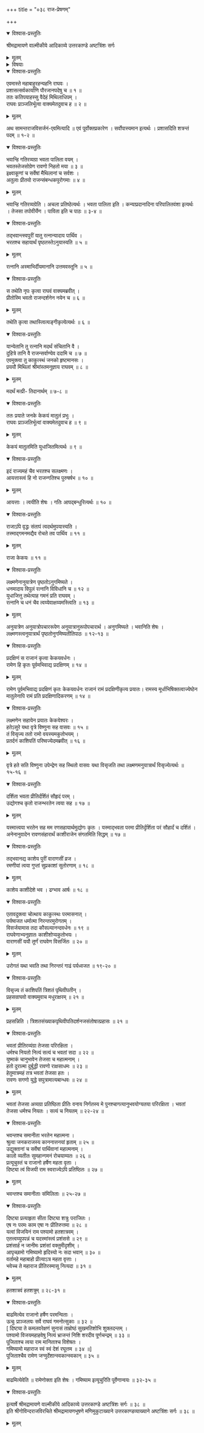 +++
title = "०३८ राज-प्रेषणम्"

+++

<details open><summary>विश्वास-प्रस्तुतिः</summary>

श्रीमद्रामायणे वाल्मीकीये आदिकाव्ये उत्तरकाण्डे अष्टत्रिंशः सर्गः
</details>

<details><summary>मूलम्</summary>

श्रीमद्रामायणे वाल्मीकीये आदिकाव्ये उत्तरकाण्डे अष्टत्रिंशः सर्गः
</details>

<details><summary>विषयाः</summary>

रामेण स्वाभिषेकावलोकन-कुतुक-समागत-नाना-देशाधिपानां तत्-तन्-नगरं प्रतिप्रेषणम् ॥ १ ॥
</details>

<details open><summary>विश्वास-प्रस्तुतिः</summary>

एवमास्ते महाबाहुरहन्यहनि राघवः ।  
प्रशासत्सर्वकार्याणि पौरजानपदेषु च ॥ १ ॥  
ततः कतिपयाहस्सु वैदेहं मिथिलाधिपम् ।  
राघवः प्राञ्जलिर्भूत्वा वाक्यमेतदुवाच ह ॥ २ ॥
</details>

<details><summary>मूलम्</summary>

एवमास्ते महाबाहुरहन्यहनि राघवः ।  
प्रशासत्सर्वकार्याणि पौरजानपदेषु च ॥ १ ॥  
ततः कतिपयाहस्सु वैदेहं मिथिलाधिपम् ।  
राघवः प्राञ्जलिर्भूत्वा वाक्यमेतदुवाच ह ॥ २ ॥
</details>

अथ सामन्तराजविसर्जनं-एवमित्यादि ॥ एवं पूर्वोक्तप्रकारेण । सर्वोपास्यमान इत्यर्थः । प्रशासदिति शत्रन्तं पदम् ॥ १-२ ॥

<details open><summary>विश्वास-प्रस्तुतिः</summary>

भवान्हि गतिरव्यग्रा भवता पालिता वयम् ।  
भवतस्तेजसोग्रेण रावणो निहतो मया ॥ ३ ॥  
इक्ष्वाकूणां च सर्वेषां मैथिलानां च सर्वशः ।  
अतुलाः प्रीतयो राजन्संबन्धकपुरोगमाः ॥ ४ ॥
</details>

<details><summary>मूलम्</summary>

भवान्हि गतिरव्यग्रा भवता पालिता वयम् ।  
भवतस्तेजसोग्रेण रावणो निहतो मया ॥ ३ ॥  
इक्ष्वाकूणां च सर्वेषां मैथिलानां च सर्वशः ।  
अतुलाः प्रीतयो राजन्संबन्धकपुरोगमाः ॥ ४ ॥
</details>

भवान्हि गतिरव्यग्रेति । अचला प्रतिष्ठेत्यर्थः । भवता पालिता इति । कन्याप्रदानादिना परिपालितवंशा इत्यर्थः । तेजसा तपोवीर्येण । पाविता इति च पाठः ॥ ३-४ ॥

<details open><summary>विश्वास-प्रस्तुतिः</summary>

तद्भवान्त्स्वपुरीं यातु रत्नान्यादाय पार्थिव ।  
भरतश्च सहायार्थं पृष्ठतस्तेऽनुयास्यति ॥ ५ ॥
</details>

<details><summary>मूलम्</summary>

तद्भवान्त्स्वपुरीं यातु रत्नान्यादाय पार्थिव ।  
भरतश्च सहायार्थं पृष्ठतस्तेऽनुयास्यति ॥ ५ ॥
</details>

रत्नानि अस्माभिर्दीयमानानि उत्तमवस्तूनि ॥ ५ ॥

<details open><summary>विश्वास-प्रस्तुतिः</summary>

स तथेति नृपः कृत्वा राघवं वाक्यमब्रवीत् ।  
प्रीतोस्मि भवतो राजन्दर्शनेन नयेन च ॥ ६ ॥
</details>

<details><summary>मूलम्</summary>

स तथेति नृपः कृत्वा राघवं वाक्यमब्रवीत् ।  
प्रीतोस्मि भवतो राजन्दर्शनेन नयेन च ॥ ६ ॥
</details>

तथेति कृत्वा तथास्त्वित्यङ्गीकृत्येत्यर्थः ॥ ६ ॥

<details open><summary>विश्वास-प्रस्तुतिः</summary>

यान्येतानि तु रत्नानि मदर्थं संचितानि वै ।  
दुहित्रे तानि वै राजन्सर्वाण्येव ददामि च ॥ ७ ॥  
एवमुक्त्वा तु काकुत्स्थं जनको हृष्टमानसः ।  
प्रययौ मिथिलां श्रीमांस्तमनुज्ञाय राघवम् ॥ ८ ॥
</details>

<details><summary>मूलम्</summary>

यान्येतानि तु रत्नानि मदर्थं संचितानि वै ।  
दुहित्रे तानि वै राजन्सर्वाण्येव ददामि च ॥ ७ ॥  
एवमुक्त्वा तु काकुत्स्थं जनको हृष्टमानसः ।  
प्रययौ मिथिलां श्रीमांस्तमनुज्ञाय राघवम् ॥ ८ ॥
</details>

मदर्थं मत्प्री- तिदानार्थम् ॥ ७-८ ॥

<details open><summary>विश्वास-प्रस्तुतिः</summary>

ततः प्रयाते जनके केकयं मातुलं प्रभुः ।  
राघवः प्राञ्जलिर्भूत्वां वाक्यमेतदुवाच ह ॥ ९ ॥
</details>

<details><summary>मूलम्</summary>

ततः प्रयाते जनके केकयं मातुलं प्रभुः ।  
राघवः प्राञ्जलिर्भूत्वां वाक्यमेतदुवाच ह ॥ ९ ॥
</details>

केकयं मातुलमिति युधाजितमित्यर्थः ॥ ९ ॥

<details open><summary>विश्वास-प्रस्तुतिः</summary>

इदं राज्यमहं चैव भरतश्च सलक्ष्मणः ।  
आयत्तास्त्वं हि नो राजन्गतिश्च पुरुषर्षभ ॥ १० ॥
</details>

<details><summary>मूलम्</summary>

इदं राज्यमहं चैव भरतश्च सलक्ष्मणः ।  
आयत्तास्त्वं हि नो राजन्गतिश्च पुरुषर्षभ ॥ १० ॥
</details>

आयत्ताः । त्वयीति शेषः । गतिः आपद्बन्धुरित्यर्थः ॥ १० ॥

<details open><summary>विश्वास-प्रस्तुतिः</summary>

राजाऽपि वृद्धः संतापं त्वदर्थमुपयास्यति ।  
तस्माद्गमनमद्यैव रोचते तव पार्थिव ॥ ११ ॥
</details>

<details><summary>मूलम्</summary>

राजाऽपि वृद्धः संतापं त्वदर्थमुपयास्यति ।  
तस्माद्गमनमद्यैव रोचते तव पार्थिव ॥ ११ ॥
</details>

राजा केकयः ॥ ११ ॥

<details open><summary>विश्वास-प्रस्तुतिः</summary>

लक्ष्मणेनानुयात्रेण पृष्ठतोऽनुगमिष्यते ।  
धनमादाय विपुलं रत्नानि विविधानि च ॥ १२ ॥  
युधाजित्तु तथेत्याह गमनं प्रति राघवम् ।  
रत्नानि च धनं चैव त्वय्येवाक्षय्यमस्त्विति ॥ १३ ॥
</details>

<details><summary>मूलम्</summary>

लक्ष्मणेनानुयात्रेण पृष्ठतोऽनुगमिष्यते ।  
धनमादाय विपुलं रत्नानि विविधानि च ॥ १२ ॥  
युधाजित्तु तथेत्याह गमनं प्रति राघवम् ।  
रत्नानि च धनं चैव त्वय्येवाक्षय्यमस्त्विति ॥ १३ ॥
</details>

अनुयात्रेण अनुयात्रोपचाररूपेण अनुयात्रानुरूपोपचारार्थ । अनुगमिष्यते । भवानिति शेषः । लक्ष्मणस्त्वनुयात्रार्थं पृष्ठतोनुगमिष्यतीतिपाठः ॥ १२-१३ ॥

<details open><summary>विश्वास-प्रस्तुतिः</summary>

प्रदक्षिणं स राजानं कृत्वा केकयवर्धनः ।  
रामेण हि कृतः पूर्वमभिवाद्य प्रदक्षिणम् ॥ १४ ॥
</details>

<details><summary>मूलम्</summary>

प्रदक्षिणं स राजानं कृत्वा केकयवर्धनः ।  
रामेण हि कृतः पूर्वमभिवाद्य प्रदक्षिणम् ॥ १४ ॥
</details>

रामेण पूर्वमभिवाद्य प्रदक्षिणं कृतः केकयवर्धनः राजानं रामं प्रदक्षिणीकृत्य प्रयातः। रामस्य मूर्धाभिषिक्तत्वाज्येष्ठेन मातुलेनापि रामं प्रति प्रदक्षिणादिकरणम् ॥ १४ ॥

<details open><summary>विश्वास-प्रस्तुतिः</summary>

लक्ष्मणेन सहायेन प्रयातः केकयेश्वरः ।  
हतेऽसुरे यथा वृत्रे विष्णुना सह वासवः ॥ १५ ॥  
तं विसृज्य ततो रामो वयस्यमकुतोभयम् ।  
प्रतर्दनं काशिपतिं परिष्वज्येदमब्रवीत् ॥ १६ ॥
</details>

<details><summary>मूलम्</summary>

लक्ष्मणेन सहायेन प्रयातः केकयेश्वरः ।  
हतेऽसुरे यथा वृत्रे विष्णुना सह वासवः ॥ १५ ॥  
तं विसृज्य ततो रामो वयस्यमकुतोभयम् ।  
प्रतर्दनं काशिपतिं परिष्वज्येदमब्रवीत् ॥ १६ ॥
</details>

वृत्रे हते सति विष्णुना उपेन्द्रेण सह स्थितो वासवः यथा विसृजति तथा लक्ष्मणमनुयात्रार्थं विसृज्येत्यर्थः ॥ १५-१६ ॥

<details open><summary>विश्वास-प्रस्तुतिः</summary>

दर्शिता भवता प्रीतिर्दर्शितं सौहृदं परम् ।  
उद्योगश्च कृतो राजन्भरतेन त्वया सह ॥ १७ ॥
</details>

<details><summary>मूलम्</summary>

दर्शिता भवता प्रीतिर्दर्शितं सौहृदं परम् ।  
उद्योगश्च कृतो राजन्भरतेन त्वया सह ॥ १७ ॥
</details>

यस्मात्त्वया भरतेन सह मम रणसहायार्थमुद्योगः कृतः । यस्माद्भवता परमा प्रीतिर्दृर्शिता परं सौहार्दं च दर्शितं । अनेनानुवादेन रावणसंहारार्थं काशीराजेन संगतमिति सिद्धम् ॥ १७ ॥

<details open><summary>विश्वास-प्रस्तुतिः</summary>

तद्भवानद्य काशेय पुरीं वाराणसीं व्रज ।  
रमणीयां त्वया गुप्तां सुप्रकाशां सुतोरणाम् ॥ १८ ॥
</details>

<details><summary>मूलम्</summary>

तद्भवानद्य काशेय पुरीं वाराणसीं व्रज ।  
रमणीयां त्वया गुप्तां सुप्रकाशां सुतोरणाम् ॥ १८ ॥
</details>

काशेय काशीदेशे भव । ढग्भाव आर्षः ॥ १८ ॥

<details open><summary>विश्वास-प्रस्तुतिः</summary>

एतावदुक्त्वा चोत्थाय काकुत्स्थः परमासनात् ।  
पर्यष्वजत धर्मात्मा निरन्तरमुरोगतम् ।  
विसर्जयामास तदा कौसल्यानन्दवर्धनः ॥ १९ ॥  
राघवेणाभ्यनुज्ञातः काशीशोप्यकुतोभयः ।  
वाराणसीं ययौ तूर्णं राघवेण विसर्जितः ॥ २० ॥
</details>

<details><summary>मूलम्</summary>

एतावदुक्त्वा चोत्थाय काकुत्स्थः परमासनात् ।  
पर्यष्वजत धर्मात्मा निरन्तरमुरोगतम् ।  
विसर्जयामास तदा कौसल्यानन्दवर्धनः ॥ १९ ॥  
राघवेणाभ्यनुज्ञातः काशीशोप्यकुतोभयः ।  
वाराणसीं ययौ तूर्णं राघवेण विसर्जितः ॥ २० ॥
</details>

उरोगतं यथा भवति तथा निरन्तरं गाढं पर्यध्वजत ॥ १९-२० ॥

<details open><summary>विश्वास-प्रस्तुतिः</summary>

विसृज्य तं काशिपतिं त्रिशतं पृथिवीपतीन् ।  
प्रहसन्राघवो वाक्यमुवाच मधुराक्षरम् ॥ २१ ॥
</details>

<details><summary>मूलम्</summary>

विसृज्य तं काशिपतिं त्रिशतं पृथिवीपतीन् ।  
प्रहसन्राघवो वाक्यमुवाच मधुराक्षरम् ॥ २१ ॥
</details>

प्रहसन्निति । त्रिशतसंख्याकपृथिवीपतिदर्शनजसंतोषात्प्रहासः ॥ २१ ॥

<details open><summary>विश्वास-प्रस्तुतिः</summary>

भवतां प्रीतिरव्यंग्रा तेजसा परिरक्षिता ।  
धर्मश्च नियतो नित्यं सत्यं च भवतां सदा ॥ २२ ॥  
युष्माकं चानुभावेन तेजसा च महात्मनाम् ।  
हतो दुरात्मा दुर्बुद्धी रावणो राक्षसाधमः ॥ २३ ॥  
हेतुमात्रमहं तत्र भवतां तेजसा हतः ।  
रावणः सगणो युद्धे सपुत्रामात्यबान्धवः ॥ २४ ॥
</details>

<details><summary>मूलम्</summary>

भवतां प्रीतिरव्यंग्रा तेजसा परिरक्षिता ।  
धर्मश्च नियतो नित्यं सत्यं च भवतां सदा ॥ २२ ॥  
युष्माकं चानुभावेन तेजसा च महात्मनाम् ।  
हतो दुरात्मा दुर्बुद्धी रावणो राक्षसाधमः ॥ २३ ॥  
हेतुमात्रमहं तत्र भवतां तेजसा हतः ।  
रावणः सगणो युद्धे सपुत्रामात्यबान्धवः ॥ २४ ॥
</details>

भवतां तेजसा अव्यग्रा प्रतिष्ठिता प्रीतिः वनाय निर्गतस्य मे पुनश्चागत्यानुभवयोग्यतया परिरक्षिता । भवतां तेजसा धर्मश्च नियतः । सत्यं च नियतम् ॥ २२-२४ ॥

<details open><summary>विश्वास-प्रस्तुतिः</summary>

भवन्तश्च समानीता भरतेन महात्मना ।  
श्रुत्वा जनकराजस्य काननात्तनयां हृताम् ॥ २५ ॥  
उद्युक्तानां च सर्वेषां पार्थिवानां महात्मनाम् ।  
कालो व्यतीतः सुमहान्गमनं रोचयाम्यतः ॥ २६ ॥  
प्रत्यूचुस्तं च राजानो हर्षेण महता वृताः ।  
दिष्ट्या त्वं विजयी राम स्वराज्येऽपि प्रतिष्ठितः ॥ २७ ॥
</details>

<details><summary>मूलम्</summary>

भवन्तश्च समानीता भरतेन महात्मना ।  
श्रुत्वा जनकराजस्य काननात्तनयां हृताम् ॥ २५ ॥  
उद्युक्तानां च सर्वेषां पार्थिवानां महात्मनाम् ।  
कालो व्यतीतः सुमहान्गमनं रोचयाम्यतः ॥ २६ ॥  
प्रत्यूचुस्तं च राजानो हर्षेण महता वृताः ।  
दिष्ट्या त्वं विजयी राम स्वराज्येऽपि प्रतिष्ठितः ॥ २७ ॥
</details>

भवन्तश्च समानीताः संमिलिताः ॥ २५-२७ ॥

<details open><summary>विश्वास-प्रस्तुतिः</summary>

दिष्ट्या प्रत्याहृता सीता दिष्ट्या शत्रुः पराजितः ।  
एष नः परमः काम एषा नः प्रीतिरुत्तमा ॥ २८ ॥  
यत्वां विजयिनं राम पश्यामो हतशात्रवम् ।  
एतत्त्वय्युपपन्नं च यदस्मांस्त्वं प्रशंससे ॥ २९ ॥  
प्रशंसार्ह न जानीमः प्रशंसां वक्तुमीदृशीम् ।  
आपृच्छामो गमिष्यामो हृदिस्यो नः सदा भवान् ॥ ३० ॥  
वर्तामहे महाबाहो प्रीत्याऽत्र महता वृत्ताः ।  
भवेच्च ते महाराज प्रीतिरस्मासु नित्यदा ॥ ३१ ॥
</details>

<details><summary>मूलम्</summary>

दिष्ट्या प्रत्याहृता सीता दिष्ट्या शत्रुः पराजितः ।  
एष नः परमः काम एषा नः प्रीतिरुत्तमा ॥ २८ ॥  
यत्वां विजयिनं राम पश्यामो हतशात्रवम् ।  
एतत्त्वय्युपपन्नं च यदस्मांस्त्वं प्रशंससे ॥ २९ ॥  
प्रशंसार्ह न जानीमः प्रशंसां वक्तुमीदृशीम् ।  
आपृच्छामो गमिष्यामो हृदिस्यो नः सदा भवान् ॥ ३० ॥  
वर्तामहे महाबाहो प्रीत्याऽत्र महता वृत्ताः ।  
भवेच्च ते महाराज प्रीतिरस्मासु नित्यदा ॥ ३१ ॥
</details>

हतशात्रवं हतशत्रुम् ॥ २८-३१ ॥

<details open><summary>विश्वास-प्रस्तुतिः</summary>

बाढमित्येव राजानो हर्षेण परमन्विताः ।  
ऊचुः प्राञ्जलयः सर्वे राघवं गमनोत्सुकाः ॥ ३२ ॥  
\[ दिष्ट्या ते कमलवरेक्षणं सुनासं ताम्रोष्ठं सुखमतिशोभि शुक्लदन्तम् ।  
पश्यामो विजयमहाहवेषु नित्यं भ्राजन्तं निशि शरदीव पूर्णचन्द्रम् ॥ ३३ ॥  
पूजिताश्च त्वया राम मानिताश्च विशेषतः ।  
गमिष्यामो महाराज स्वं स्वं देशं रघूत्तम ॥ ३४ ॥\]  
पूजिताश्चैव रामेण जग्मुर्देशान्स्वकान्स्वकान् ॥ ३५ ॥
</details>

<details><summary>मूलम्</summary>

बाढमित्येव राजानो हर्षेण परमन्विताः ।  
ऊचुः प्राञ्जलयः सर्वे राघवं गमनोत्सुकाः ॥ ३२ ॥  
\[ दिष्ट्या ते कमलवरेक्षणं सुनासं ताम्रोष्ठं सुखमतिशोभि शुक्लदन्तम् ।  
पश्यामो विजयमहाहवेषु नित्यं भ्राजन्तं निशि शरदीव पूर्णचन्द्रम् ॥ ३३ ॥  
पूजिताश्च त्वया राम मानिताश्च विशेषतः ।  
गमिष्यामो महाराज स्वं स्वं देशं रघूत्तम ॥ ३४ ॥\]  
पूजिताश्चैव रामेण जग्मुर्देशान्स्वकान्स्वकान् ॥ ३५ ॥
</details>

बाढमित्येवेति ॥ रामेणोक्ता इति शेषः । गमिष्याम इत्यूचुरिति पूर्वेणान्वयः ॥ ३२-३५ ॥

<details open><summary>विश्वास-प्रस्तुतिः</summary>

इत्यार्षे श्रीमद्रामायणे वाल्मीकीये आदिकाव्ये उत्तरकाण्डे अष्टत्रिंशः सर्गः ॥ ३८ ॥  
इति श्रीगोविन्दराजविरचिते श्रीमद्रामायणभूषणे मणिमुकुटाख्याने उत्तरकाण्डव्याख्याने अष्टत्रिंशः सर्गः ॥ ३८ ॥
</details>

<details><summary>मूलम्</summary>

इत्यार्षे श्रीमद्रामायणे वाल्मीकीये आदिकाव्ये उत्तरकाण्डे अष्टत्रिंशः सर्गः ॥ ३८ ॥  
इति श्रीगोविन्दराजविरचिते श्रीमद्रामायणभूषणे मणिमुकुटाख्याने उत्तरकाण्डव्याख्याने अष्टत्रिंशः सर्गः ॥ ३८ ॥
</details>

